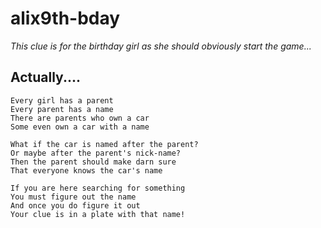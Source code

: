 # alix9th-bday

_This clue is for the birthday girl as she should obviously start the game..._

## Actually....

~~~
Every girl has a parent
Every parent has a name
There are parents who own a car
Some even own a car with a name

What if the car is named after the parent?
Or maybe after the parent's nick-name?
Then the parent should make darn sure
That everyone knows the car's name

If you are here searching for something
You must figure out the name
And once you do figure it out
Your clue is in a plate with that name!
~~~
